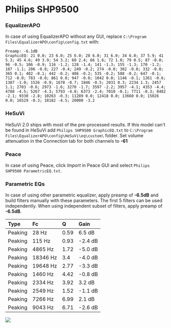 # Philips SHP9500

### EqualizerAPO
In case of using EqualizerAPO without any GUI, replace `C:\Program Files\EqualizerAPO\config\config.txt`
with:
```
Preamp: -6.1dB
GraphicEQ: 21 0.0; 23 6.0; 25 6.0; 28 6.0; 31 6.0; 34 6.0; 37 5.9; 41 5.3; 45 4.6; 49 3.9; 54 3.2; 60 2.4; 66 1.6; 72 1.0; 79 0.5; 87 -0.0; 96 -0.5; 106 -0.9; 116 -1.2; 128 -1.4; 141 -1.3; 155 -1.3; 170 -1.2; 187 -1.1; 206 -0.8; 227 -0.4; 249 -0.2; 274 -0.0; 302 -0.0; 332 -0.0; 365 0.1; 402 -0.1; 442 -0.2; 486 -0.2; 535 -0.2; 588 -0.2; 647 -0.1; 712 -0.0; 783 -0.0; 861 0.0; 947 -0.0; 1042 0.0; 1146 -0.1; 1261 -0.6; 1387 -1.0; 1526 -0.9; 1678 -0.7; 1846 -0.5; 2031 0.3; 2234 1.3; 2457 1.1; 2703 -0.6; 2973 -1.6; 3270 -1.7; 3597 -2.2; 3957 -4.1; 4353 -4.4; 4788 -4.5; 5267 -4.3; 5793 -4.8; 6373 -2.4; 7010 -0.1; 7711 -0.3; 8482 -2.1; 9330 -2.8; 10263 -0.3; 11289 0.0; 12418 0.0; 13660 0.0; 15026 0.0; 16529 -0.3; 18182 -4.5; 20000 -3.2
```

### HeSuVi
HeSuVi 2.0 ships with most of the pre-processed results. If this model can't be found in HeSuVi add
`Philips SHP9500 GraphicEQ.txt` to `C:\Program Files\EqualizerAPO\config\HeSuVi\eq\custom\` folder.
Set volume attenuation in the Connection tab for both channels to **-61**

### Peace
In case of using Peace, click *Import* in Peace GUI and select `Philips SHP9500 ParametricEQ.txt`.

### Parametric EQs
In case of using other parametric equalizer, apply preamp of **-6.5dB** and build filters manually
with these parameters. The first 5 filters can be used independently.
When using independent subset of filters, apply preamp of **-6.5dB**.

| Type    | Fc       |    Q | Gain    |
|:--------|:---------|:-----|:--------|
| Peaking | 28 Hz    | 0.59 | 6.5 dB  |
| Peaking | 115 Hz   | 0.93 | -2.4 dB |
| Peaking | 4865 Hz  | 1.72 | -5.0 dB |
| Peaking | 18346 Hz | 3.4  | -4.0 dB |
| Peaking | 19648 Hz | 2.77 | -3.3 dB |
| Peaking | 1460 Hz  | 4.42 | -0.8 dB |
| Peaking | 2334 Hz  | 3.92 | 3.2 dB  |
| Peaking | 2549 Hz  | 1.52 | -1.1 dB |
| Peaking | 7266 Hz  | 6.99 | 2.1 dB  |
| Peaking | 9043 Hz  | 6.71 | -2.6 dB |

![](https://raw.githubusercontent.com/jaakkopasanen/AutoEq/master/results/rtings/avg/Philips%20SHP9500/Philips%20SHP9500.png)